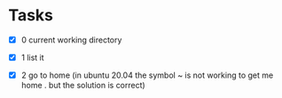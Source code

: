 # Tasks
- [x] 0 current working directory
- [x] 1 list it
- [x] 2 go to home (in ubuntu 20.04 the symbol ~ is not working to get me home . but the solution is correct)


